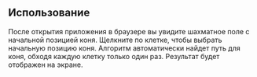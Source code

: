 ## Использование
После открытия приложения в браузере вы увидите шахматное поле с начальной позицией коня.
Щелкните по клетке, чтобы выбрать начальную позицию коня.
Алгоритм автоматически найдет путь для коня, обходя каждую клетку только один раз.
Результат будет отображен на экране. 
